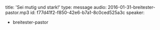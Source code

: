 title: 'Sei mutig und stark!'
type: message
audio: 2016-01-31-breitester-pastor.mp3
id: f77d41f2-f850-42e6-b7a1-8c0ced525a3c
speaker:
  - breitester-pastor
